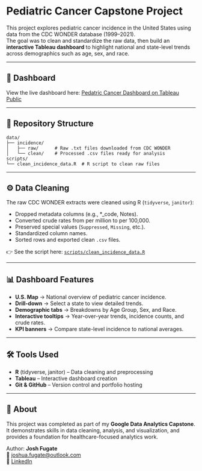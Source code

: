 # Pediatric Cancer Capstone Project

This project explores pediatric cancer incidence in the United States using data from the CDC WONDER database (1999–2021).  
The goal was to clean and standardize the raw data, then build an **interactive Tableau dashboard** to highlight national and state-level trends across demographics such as age, sex, and race.

---

## 🔗 Dashboard
View the live dashboard here: [Pedatric Cancer Dashboard on Tableau Public](https://public.tableau.com/app/profile/josh.fugate/viz/PediatricCancerIncidenceRates/MapDashboard)

---

## 📂 Repository Structure

```text
data/
├── incidence/
│   ├── raw/      # Raw .txt files downloaded from CDC WONDER
│   └── clean/    # Processed .csv files ready for analysis
scripts/
└── clean_incidence_data.R  # R script to clean raw files
```

---

## ⚙️ Data Cleaning
The raw CDC WONDER extracts were cleaned using R (`tidyverse`, `janitor`):
- Dropped metadata columns (e.g., *_code, Notes).
- Converted crude rates from per million to per 100,000.
- Preserved special values (`Suppressed`, `Missing`, etc.).
- Standardized column names.
- Sorted rows and exported clean `.csv` files.

👉 See the script here: [`scripts/clean_incidence_data.R`](scripts/clean_incidence_data.R)

---

## 📊 Dashboard Features
- **U.S. Map** → National overview of pediatric cancer incidence.
- **Drill-down** → Select a state to view detailed trends.
- **Demographic tabs** → Breakdowns by Age Group, Sex, and Race.
- **Interactive tooltips** → Year-over-year trends, incidence counts, and crude rates.
- **KPI banners** → Compare state-level incidence to national averages.

---

## 🛠️ Tools Used
- **R** (tidyverse, janitor) – Data cleaning and preprocessing  
- **Tableau** – Interactive dashboard creation  
- **Git & GitHub** – Version control and portfolio hosting  

---

## 📌 About
This project was completed as part of my **Google Data Analytics Capstone**.  
It demonstrates skills in data cleaning, analysis, and visualization, and provides a foundation for healthcare-focused analytics work.

Author: **Josh Fugate**  
📧 [joshua.fugate@outlook.com](mailto:joshua.fugate@outlook.com)  
🔗 [LinkedIn](https://www.linkedin.com/in/josh-fugate/)
